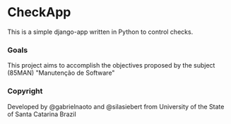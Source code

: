# CheckApp

This is a simple django-app written in Python to control checks.

### Goals

This project aims to accomplish the objectives proposed by the subject (85MAN) "Manutenção de Software"

### Copyright

Developed by @gabrielnaoto and @silasiebert from 
University of the State of Santa Catarina
Brazil
